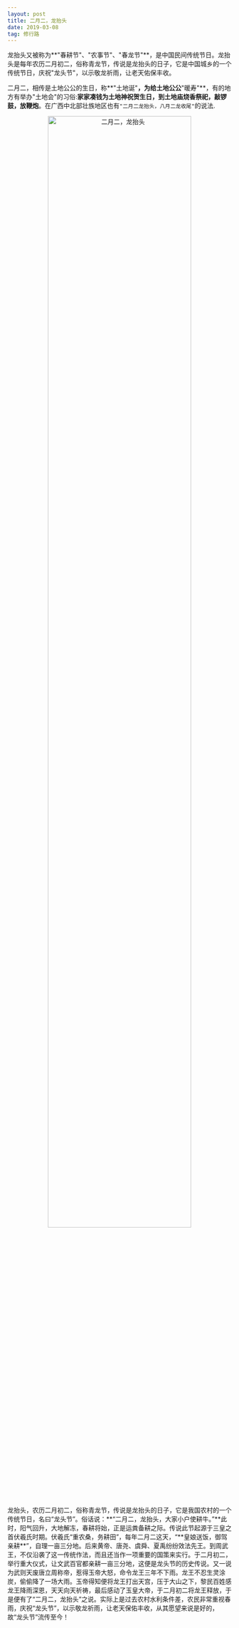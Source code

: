 ```yaml
---
layout: post
title: 二月二，龙抬头
date: 2019-03-08  
tag: 修行路
---
```


龙抬头又被称为**"春耕节"、"农事节"、"春龙节"**，是中国民间传统节日。龙抬头是每年农历二月初二，俗称青龙节，传说是龙抬头的日子，它是中国城乡的一个传统节日，庆祝"龙头节"，以示敬龙祈雨，让老天佑保丰收。

二月二，相传是土地公公的生日，称**"土地诞"**，为给土地公公**"暖寿"**，有的地方有举办"土地会"的习俗:**家家凑钱为土地神祝贺生日，到土地庙烧香祭祀，敲锣鼓，放鞭炮**。在广西中北部壮族地区也有`"二月二龙抬头，八月二龙收尾"`的说法.

<div align="center">
   <img alt="二月二，龙抬头" src="../../../assets/images/acitvity/1552670165072.jpg" width="80%"/><br>   
</div>
龙抬头，农历二月初二，俗称青龙节，传说是龙抬头的日子，它是我国农村的一个传统节日，名曰“龙头节”。俗话说：**“二月二，龙抬头，大家小户使耕牛。”**此时，阳气回升，大地解冻，春耕将始，正是运粪备耕之际。传说此节起源于三皇之首伏羲氏时期。伏羲氏“重农桑，务耕田”，每年二月二这天，“**皇娘送饭，御驾亲耕**”，自理一亩三分地。后来黄帝、唐尧、虞舜、夏禹纷纷效法先王。到周武王，不仅沿袭了这一传统作法，而且还当作一项重要的国策来实行。于二月初二，举行重大仪式，让文武百官都亲耕一亩三分地，这便是龙头节的历史传说。又一说为武则天废唐立周称帝，惹得玉帝大怒，命令龙王三年不下雨。龙王不忍生灵涂炭，偷偷降了一场大雨。玉帝得知便将龙王打出天宫，压于大山之下，黎民百姓感龙王降雨深恩，天天向天祈祷，最后感动了玉皇大帝，于二月初二将龙王释放，于是便有了“二月二，龙抬头”之说。实际上是过去农村水利条件差，农民非常重视春雨，庆祝“龙头节”，以示敬龙祈雨，让老天保佑丰收，从其愿望来说是好的，故“龙头节”流传至今！


 
